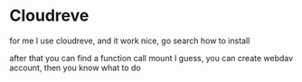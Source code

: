 # Cloudreve
for me I use cloudreve, and it work nice, go search how to install

after that you can find a function call mount I guess, you can create webdav account, then you know what to do